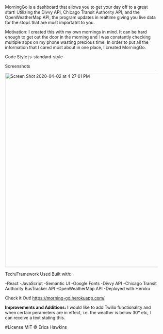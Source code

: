 

MorningGo is a dashboard that allows you to get your day off to a great start! Utilizing the Divvy API, Chicago Transit Authority API, and the OpenWeatherMap API, the program updates in realtime giving you live data for the stops that are most importatnt to you. 

Motivation: I created this with my own mornings in mind. It can be hard enough to get out the door in the morning and I was constantly checking multiple apps on my phone wasting precious time. In order to put all the information that I cared most about in one place, I created MorningGo.

Code Style js-standard-style

Screenshots

<img width="640" alt="Screen Shot 2020-04-02 at 4 27 01 PM" src="https://user-images.githubusercontent.com/46728814/78302288-1d491500-7500-11ea-98fd-dde3af613da3.png">


Tech/Framework Used Built with:

-React
-JavaScript 
-Semantic UI 
-Google Fonts 
-Divvy API 
-Chicago Transit Authority BusTracker API 
-OpenWeatherMap API 
-Deployed with Heroku 

Check it Out! 
https://morning-go.herokuapp.com/

**Improvements and Additions:** I would like to add Twilio functionality and when certain perameters are in effect, i.e. the weather is below 30° etc, I can receive a text stating this. 

#License MIT © Erica Hawkins



